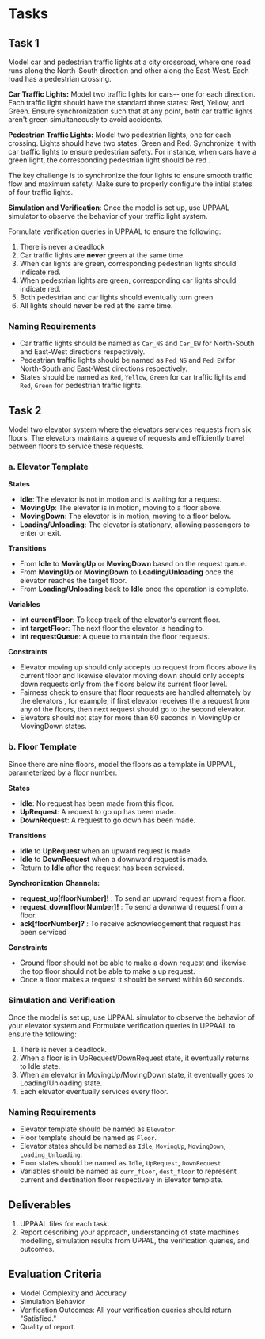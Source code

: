 # Tasks

## Task 1

Model car and pedestrian traffic lights at a city crossroad, where one road runs along the North-South direction and other along the East-West. Each road has a pedestrian crossing.

**Car Traffic Lights:** Model two traffic lights for cars-- one for each direction. Each traffic light should have the standard three states: Red, Yellow, and Green. Ensure synchronization such that at any point, both car traffic lights aren't green simultaneously to avoid accidents.

**Pedestrian Traffic Lights:** Model two pedestrian lights, one for each crossing. Lights should have two states: Green and Red.
Synchronize it with car traffic lights to ensure pedestrian safety. For instance, when cars have a green light, the corresponding pedestrian light should be red .

The key challenge is to synchronize the four lights to ensure smooth traffic flow and maximum safety. Make sure to properly configure the intial states of four traffic lights.

**Simulation and Verification**: Once the model is set up, use UPPAAL simulator to observe the behavior of your traffic light system.

Formulate verification queries in UPPAAL to ensure the following:

1. There is never a deadlock
2. Car traffic lights are **never** green at the same time.
3. When car lights are green, corresponding pedestrian lights should indicate red.
4. When pedestrian lights are green, corresponding car lights should indicate red.
5. Both pedestrian and car lights should eventually turn green
6. All lights should never be red at the same time.

### Naming Requirements

- Car traffic lights should be named as `Car_NS` and `Car_EW` for North-South and East-West directions respectively.
- Pedestrian traffic lights should be named as `Ped_NS` and `Ped_EW` for North-South and East-West directions respectively.
- States should be named as `Red`, `Yellow`, `Green` for car traffic lights and `Red`, `Green` for pedestrian traffic lights.

## Task 2

Model two elevator system where the elevators services requests from six floors. The elevators maintains a queue of requests and efficiently travel between floors to service these requests.

### a. Elevator Template

**States**

- **Idle**: The elevator is not in motion and is waiting for a request.
- **MovingUp**: The elevator is in motion, moving to a floor above.
- **MovingDown**: The elevator is in motion, moving to a floor below.
- **Loading/Unloading**: The elevator is stationary, allowing passengers to enter or exit.

**Transitions**

- From **Idle** to **MovingUp** or **MovingDown** based on the request queue.
- From **MovingUp** or **MovingDown** to **Loading/Unloading** once the elevator reaches the target floor.
- From **Loading/Unloading** back to **Idle** once the operation is complete.

**Variables**

- **int currentFloor**: To keep track of the elevator's current floor.
- **int targetFloor**: The next floor the elevator is heading to.
- **int requestQueue**: A queue to maintain the floor requests.

**Constraints**

- Elevator moving up should only accepts up request from floors above its current floor and likewise elevator moving down should only accepts down requests only from the floors below its current floor level.
- Fairness check to ensure that floor requests are handled alternately by the elevators , for example, if first elevator receives the a request from any of the floors, then next request should go to the second elevator.
- Elevators should not stay for more than 60 seconds in MovingUp or MovingDown states.

### b. Floor Template

Since there are nine floors, model the floors as a template in UPPAAL, parameterized by a floor number.

**States**

- **Idle**: No request has been made from this floor.
- **UpRequest**: A request to go up has been made.
- **DownRequest**: A request to go down has been made.

**Transitions**

- **Idle** to **UpRequest** when an upward request is made.
- **Idle** to **DownRequest** when a downward request is made.
- Return to **Idle** after the request has been serviced.

**Synchronization Channels:**

- **request_up[floorNumber]!** : To send an upward request from a floor.
- **request_down[floorNumber]!** : To send a downward request from a floor.
- **ack[floorNumber]?** : To receive acknowledgement that request has been serviced

**Constraints**

- Ground floor should not be able to make a down request and likewise the top floor should not be able to make a up request.
- Once a floor makes a request it should be served within 60 seconds.

### Simulation and Verification

Once the model is set up, use UPPAAL simulator to observe the behavior of your elevator system and Formulate verification queries in UPPAAL to ensure the following:

1. There is never a deadlock.
2. When a floor is in UpRequest/DownRequest state, it eventually returns to Idle state.
3. When an elevator in MovingUp/MovingDown state, it eventually goes to Loading/Unloading state.
4. Each elevator eventually services every floor.

### Naming Requirements

- Elevator template should be named as `Elevator`.
- Floor template should be named as `Floor`.
- Elevator states should be named as `Idle`, `MovingUp`, `MovingDown`, `Loading_Unloading`.
- Floor states should be named as `Idle`, `UpRequest`, `DownRequest`
- Variables should be named as `curr_floor`, `dest_floor` to represent current and destination floor respectively in Elevator template.

## Deliverables

1. UPPAAL files for each task.
2. Report describing your approach, understanding of state machines modelling, simulation results from UPPAL, the verification queries, and outcomes.

## Evaluation Criteria

- Model Complexity and Accuracy
- Simulation Behavior
- Verification Outcomes: All your verification queries should return "Satisfied."
- Quality of report.
